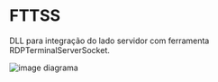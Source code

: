 # FTTSS
DLL para integração do lado servidor com ferramenta RDPTerminalServerSocket.

![image diagrama](https://uploaddeimagens.com.br/images/002/540/439/full/Untitled_Diagram.jpg)
